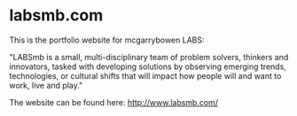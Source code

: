 labsmb.com
==========
This is the portfolio website for mcgarrybowen LABS:

"LABSmb is a small, multi-disciplinary team of problem solvers, thinkers and innovators, tasked with developing solutions by observing emerging trends, technologies, or cultural shifts that will impact how people will and want to work, live and play."

The website can be found here: http://www.labsmb.com/
